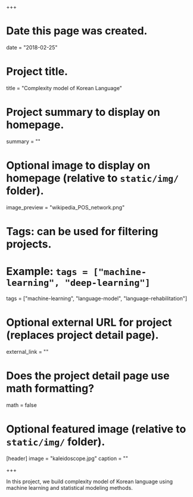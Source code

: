 +++
# Date this page was created.
date = "2018-02-25"

# Project title.
title = "Complexity model of Korean Language"

# Project summary to display on homepage.
summary = ""

# Optional image to display on homepage (relative to `static/img/` folder).
image_preview = "wikipedia_POS_network.png"

# Tags: can be used for filtering projects.
# Example: `tags = ["machine-learning", "deep-learning"]`
tags = ["machine-learning", "language-model", "language-rehabilitation"]

# Optional external URL for project (replaces project detail page).
external_link = ""

# Does the project detail page use math formatting?
math = false

# Optional featured image (relative to `static/img/` folder).
[header]
image = "kaleidoscope.jpg"
caption = ""

+++

In this project, we build complexity model of Korean language using machine learning and statistical modeling methods.
